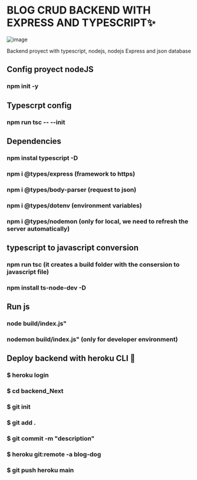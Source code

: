 
# BLOG CRUD BACKEND WITH EXPRESS AND TYPESCRIPT✨
![image](https://user-images.githubusercontent.com/88061350/180025774-1b0cb7fa-a50b-4e6a-acbd-80f9f5394c66.png)

Backend proyect with typescript, nodejs, nodejs Express and json database

## Config proyect nodeJS

### npm init -y

## Typescrpt config

### npm run tsc -- --init

## Dependencies

### npm instal typescript -D
### npm i @types/express (framework to https)
### npm i @types/body-parser (request to json)
### npm i @types/dotenv    (environment variables)
### npm i @types/nodemon  (only for local, we need to refresh the server automatically)

## typescript to javascript conversion

### npm run tsc (it creates a build folder with the consersion to javascript file)
### npm install ts-node-dev -D

## Run js

### node build/index.js"
### nodemon build/index.js" (only for developer environment)

## Deploy backend with heroku CLI 🚀

### $ heroku login
### $ cd backend_Next
### $ git init
### $ git add .
### $ git commit -m "description"
### $ heroku git:remote -a blog-dog
### $ git push heroku main
